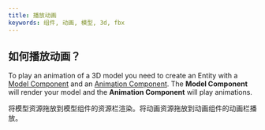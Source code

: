 ```yaml
---
title: 播放动画
keywords: 组件, 动画, 模型, 3d, fbx
---
```


## 如何播放动画？

To play an animation of a 3D model you need to create an Entity with a [Model Component](https://developer.playcanvas.com/en/user-manual/packs/components/model/) and an [Animation Component](https://developer.playcanvas.com/en/user-manual/packs/components/animation/). The **Model Component** will render your model and the **Animation Component** will play animations.

将模型资源拖放到模型组件的资源栏渲染。将动画资源拖放到动画组件的动画栏播放。

